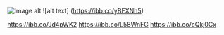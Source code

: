 ![Image alt](https://ibb.co/yBFXNh5)
![alt text] (https://ibb.co/yBFXNh5)

https://ibb.co/Jd4pWK2
https://ibb.co/L58WnFG
https://ibb.co/cQkj0Cx
